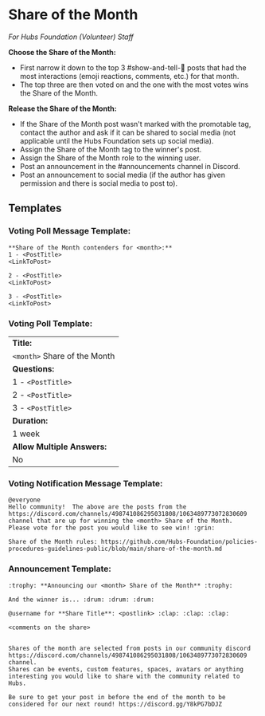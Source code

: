 # Share of the Month
_For Hubs Foundation (Volunteer) Staff_

**Choose the Share of the Month:**
* First narrow it down to the top 3 #show-and-tell-🎉 posts that had the most interactions (emoji reactions, comments, etc.) for that month.
* The top three are then voted on and the one with the most votes wins the Share of the Month.

**Release the Share of the Month:**
* If the Share of the Month post wasn't marked with the promotable tag, contact the author and ask if it can be shared to social media (not applicable until the Hubs Foundation sets up social media).
* Assign the Share of the Month tag to the winner's post.
* Assign the Share of the Month role to the winning user.
* Post an announcement in the #announcements channel in Discord.
* Post an announcement to social media (if the author has given permission and there is social media to post to).


## Templates

### Voting Poll Message Template:

```
**Share of the Month contenders for <month>:**
1 - <PostTitle>
<LinkToPost>

2 - <PostTitle>
<LinkToPost>

3 - <PostTitle>
<LinkToPost>
```

### Voting Poll Template:

|                              |
| ---------------------------- |
| **Title:**                   |
| `<month>` Share of the Month |
| **Questions:**               |
| 1 - `<PostTitle>`            |
| 2 - `<PostTitle>`            |
| 3 - `<PostTitle>`            |
| **Duration:**                |
| 1 week                       |
| **Allow Multiple Answers:**  |
| No                           |

### Voting Notification Message Template:

```
@everyone
Hello community!  The above are the posts from the https://discord.com/channels/498741086295031808/1063489773072830609 channel that are up for winning the <month> Share of the Month.  Please vote for the post you would like to see win! :grin:

Share of the Month rules: https://github.com/Hubs-Foundation/policies-procedures-guidelines-public/blob/main/share-of-the-month.md
```

### Announcement Template:
```
:trophy: **Announcing our <month> Share of the Month** :trophy:

And the winner is... :drum: :drum: :drum:

@username for **Share Title**: <postlink> :clap: :clap: :clap:

<comments on the share>


Shares of the month are selected from posts in our community discord https://discord.com/channels/498741086295031808/1063489773072830609 channel.
Shares can be events, custom features, spaces, avatars or anything interesting you would like to share with the community related to Hubs.

Be sure to get your post in before the end of the month to be considered for our next round! https://discord.gg/Y8kPG7bDJZ
```
